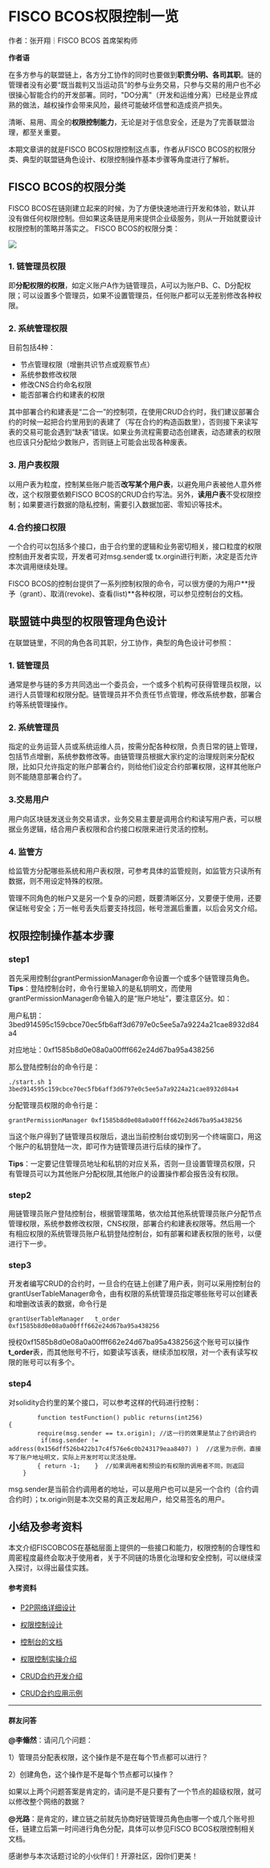 # FISCO BCOS权限控制一览

作者：张开翔｜FISCO BCOS 首席架构师

**作者语**

在多方参与的联盟链上，各方分工协作的同时也要做到**职责分明、各司其职**。链的管理者没有必要“既当裁判又当运动员”的参与业务交易，只参与交易的用户也不必很操心智能合约的开发部署。同时，"DO分离"（开发和运维分离）已经是业界成熟的做法，越权操作会带来风险，最终可能破坏信誉和造成资产损失。

清晰、易用、周全的**权限控制能力**，无论是对于信息安全，还是为了完善联盟治理，都至关重要。

本期文章讲的就是FISCO BCOS权限控制这点事，作者从FISCO BCOS的权限分类、典型的联盟链角色设计、权限控制操作基本步骤等角度进行了解析。

## FISCO BCOS的权限分类

FISCO BCOS在链刚建立起来的时候，为了方便快速地进行开发和体验，默认并没有做任何权限控制。但如果这条链是用来提供企业级服务，则从一开始就要设计权限控制的策略并落实之。 FISCO BCOS的权限分类：  

![](../../../../images/articles/access_control_glance/IMG_4967.PNG)


### 1. 链管理员权限

即**分配权限的权限**，如定义账户A作为链管理员，A可以为账户B、C、D分配权限；可以设置多个管理员，如果不设置管理员，任何账户都可以无差别修改各种权限。

### 2. 系统管理权限

目前包括4种：

- 节点管理权限（增删共识节点或观察节点）
- 系统参数修改权限
- 修改CNS合约命名权限
- 能否部署合约和建表的权限

其中部署合约和建表是“二合一”的控制项，在使用CRUD合约时，我们建议部署合约的时候一起把合约里用到的表建了（写在合约的构造函数里），否则接下来读写表的交易可能会遇到“缺表”错误。如果业务流程需要动态创建表，动态建表的权限也应该只分配给少数账户，否则链上可能会出现各种废表。

### 3. 用户表权限

以用户表为粒度，控制某些账户能否**改写某个用户表**，以避免用户表被他人意外修改，这个权限要依赖FISCO BCOS的CRUD合约写法。另外，**读用户表**不受权限控制；如果要进行数据的隐私控制，需要引入数据加密、零知识等技术。

### 4.合约接口权限

一个合约可以包括多个接口，由于合约里的逻辑和业务密切相关，接口粒度的权限控制由开发者实现，开发者可对msg.sender或 tx.orgin进行判断，决定是否允许本次调用继续处理。

FISCO BCOS的控制台提供了一系列控制权限的命令，可以很方便的为用户**授予（grant）、取消(revoke)、查看(list)**各种权限，可以参见控制台的文档。

## 联盟链中典型的权限管理角色设计

在联盟链里，不同的角色各司其职，分工协作，典型的角色设计可参照：

### 1. 链管理员

通常是参与链的多方共同选出一个委员会，一个或多个机构可获得管理员权限，以进行人员管理和权限分配。链管理员并不负责任节点管理，修改系统参数，部署合约等系统管理操作。

### 2. 系统管理员

指定的业务运营人员或系统运维人员，按需分配各种权限，负责日常的链上管理，包括节点增删，系统参数修改等。由链管理员根据大家约定的治理规则来分配权限，比如只允许指定的账户部署合约，则给他们设定合约部署权限，这样其他账户则不能随意部署合约了。

### 3.交易用户

用户向区块链发送业务交易请求，业务交易主要是调用合约和读写用户表，可以根据业务逻辑，结合用户表权限和合约接口权限来进行灵活的控制。

### 4. 监管方

给监管方分配哪些系统和用户表权限，可参考具体的监管规则，如监管方只读所有数据，则不用设定特殊的权限。

管理不同角色的帐户又是另一个复杂的问题，既要清晰区分，又要便于使用，还要保证帐号安全；万一帐号丢失后要支持找回，帐号泄漏后重置，以后会另文介绍。

## 权限控制操作基本步骤

### step1

首先采用控制台grantPermissionManager命令设置一个或多个链管理员角色。 **Tips**：登陆控制台时，命令行里输入的是私钥明文，而使用grantPermissionManager命令输入的是“账户地址”，要注意区分。如：

用户私钥：3bed914595c159cbce70ec5fb6aff3d6797e0c5ee5a7a9224a21cae8932d84a4

对应地址：0xf1585b8d0e08a0a00fff662e24d67ba95a438256

那么登陆控制台的命令行是：

```
./start.sh 1 3bed914595c159cbce70ec5fb6aff3d6797e0c5ee5a7a9224a21cae8932d84a4
```

分配管理员权限的命令行是：

```
grantPermissionManager 0xf1585b8d0e08a0a00fff662e24d67ba95a438256
```

当这个账户得到了链管理员权限后，退出当前控制台或切到另一个终端窗口，用这个账户的私钥登陆一次，即可作为链管理员进行后续的操作了。

**Tips**：一定要记住管理员地址和私钥的对应关系，否则一旦设置管理员权限，只有管理员可以为其他账户分配权限,其他账户的设置操作都会报告没有权限。

### step2

用链管理员账户登陆控制台，根据管理策略，依次给其他系统管理员账户分配节点管理权限，系统参数修改权限，CNS权限，部署合约和建表权限等。然后用一个有相应权限的系统管理员账户私钥登陆控制台，如有部署和建表权限的账号，以便进行下一步。

### step3

开发者编写CRUD的合约时，一旦合约在链上创建了用户表，则可以采用控制台的grantUserTableManager命令，由有权限的系统管理员指定哪些账号可以创建表和增删改该表的数据，命令行是

```
grantUserTableManager   t_order  0xf1585b8d0e08a0a00fff662e24d67ba95a438256
```

授权0xf1585b8d0e08a0a00fff662e24d67ba95a438256这个账号可以操作**t_order**表，而其他账号不行，如要读写该表，继续添加权限，对一个表有读写权限的账号可以有多个。

### step4

对solidity合约里的某个接口，可以参考这样的代码进行控制：

```
 		function testFunction() public returns(int256)
{
        require(msg.sender == tx.origin); //这一行的效果是禁止了合约调合约
         if(msg.sender != address(0x156dff526b422b17c4f576e6c0b243179eaa8407) )  //这里为示例，直接写了账户地址明文，实际上开发时可以灵活处理。
        { return -1;    }  //如果调用者和预设的有权限的调用者不同，则返回
    }
```

msg.sender是当前合约调用者的地址，可以是用户也可以是另一个合约（合约调合约时）；tx.origin则是本次交易的真正发起用户，给交易签名的用户。

## 小结及参考资料

本文介绍FISCOBCOS在基础层面上提供的一些接口和能力，权限控制的合理性和周密程度最终会取决于使用者，关于不同链的场景化治理和安全控制，可以继续深入探讨，以得出最佳实践。

#### 参考资料

- [P2P网络详细设计](https://fisco-bcos-documentation.readthedocs.io/zh_CN/release-2.0/docs/design/p2p/p2p.html)

- [权限控制设计](https://fisco-bcos-documentation.readthedocs.io/zh_CN/release-2.0/docs/design/security_control/permission_control.html)

- [控制台的文档](https://fisco-bcos-documentation.readthedocs.io/zh_CN/release-2.0/docs/manual/console.html)

- [权限控制实操介绍](https://fisco-bcos-documentation.readthedocs.io/zh_CN/release-2.0/docs/manual/permission_control.html)

- [CRUD合约开发介绍](https://fisco-bcos-documentation.readthedocs.io/zh_CN/release-2.0/docs/manual/smart_contract.html#crud)

- [CRUD合约应用示例](https://fisco-bcos-documentation.readthedocs.io/zh_CN/release-2.0/docs/tutorial/sdk_application.html)

------

#### 群友问答

**@李翛然**：请问几个问题：

1）管理员分配表权限，这个操作是不是在每个节点都可以进行？

2）创建角色，这个操作是不是每个节点都可以操作？

如果以上两个问题答案是肯定的，请问是不是只要有了一个节点的超级权限，就可以修改整个网络的数据？

**@光路**：是肯定的，建立链之前就先协商好链管理员角色由哪一个或几个账号担任，链建立后第一时间进行角色分配，具体可以参见FISCO BCOS权限控制相关文档。

感谢参与本次话题讨论的小伙伴们！开源社区，因你们更美！



